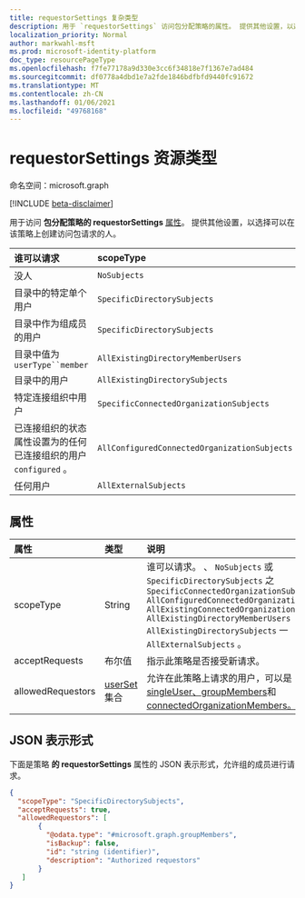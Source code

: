 ```yaml
---
title: requestorSettings 复杂类型
description: 用于 `requestorSettings` 访问包分配策略的属性。 提供其他设置，以选择可以创建请求的人。
localization_priority: Normal
author: markwahl-msft
ms.prod: microsoft-identity-platform
doc_type: resourcePageType
ms.openlocfilehash: f7fe77178a9d330e3cc6f34818e7f1367e7ad484
ms.sourcegitcommit: df0778a4dbd1e7a2fde1846bdfbfd9440fc91672
ms.translationtype: MT
ms.contentlocale: zh-CN
ms.lasthandoff: 01/06/2021
ms.locfileid: "49768168"
---
```

# <a name="requestorsettings-resource-type"></a>requestorSettings 资源类型

命名空间：microsoft.graph

[!INCLUDE [beta-disclaimer](../../includes/beta-disclaimer.md)]

用于访问 **包分配策略的 requestorSettings** [属性](accesspackageassignmentpolicy.md)。 提供其他设置，以选择可以在该策略上创建访问包请求的人。

| 谁可以请求 | scopeType | allowedRequestors 集合|
|:----------------|:----------|:------------------|
|没人|`NoSubjects`|空数组|
|目录中的特定单个用户|`SpecificDirectorySubjects`|[singleUser](singleuser.md)|
|目录中作为组成员的用户|`SpecificDirectorySubjects`|[groupMembers](groupmembers.md)|
|目录中值为 `userType``member`|`AllExistingDirectoryMemberUsers`|空数组|
|目录中的用户|`AllExistingDirectorySubjects`|空数组|
|特定连接组织中用户|`SpecificConnectedOrganizationSubjects`|[connectedOrganizationMembers](connectedorganizationmembers.md)|
|已连接组织的状态属性设置为的任何已连接组织的用户 `configured` 。|`AllConfiguredConnectedOrganizationSubjects`|空数组|
|任何用户|`AllExternalSubjects`|空数组|

## <a name="properties"></a>属性

| 属性                     | 类型                      | 说明 |
| :--------------------------- | :------------------------ | :---------- |
| scopeType |String |谁可以请求。 、 `NoSubjects` 或 `SpecificDirectorySubjects` 之 `SpecificConnectedOrganizationSubjects` `AllConfiguredConnectedOrganizationSubjects` `AllExistingConnectedOrganizationSubjects` `AllExistingDirectoryMemberUsers` `AllExistingDirectorySubjects` 一 `AllExternalSubjects` 。  |
| acceptRequests | 布尔值 | 指示此策略是否接受新请求。 |
| allowedRequestors | [userSet](userset.md) 集合| 允许在此策略上请求的用户，可以是[singleUser、groupMembers](groupmembers.md)和[connectedOrganizationMembers。](connectedorganizationmembers.md) [](singleuser.md) |

## <a name="json-representation"></a>JSON 表示形式


下面是策略 **的 requestorSettings** 属性的 JSON 表示形式，允许组的成员进行请求。

<!-- {
  "blockType": "resource",
  "optionalProperties": [

  ],
  "@odata.type": "microsoft.graph.requestorSettings",
  "baseType": ""
}-->

```json
{
  "scopeType": "SpecificDirectorySubjects",
  "acceptRequests": true,
  "allowedRequestors": [
       {
         "@odata.type": "#microsoft.graph.groupMembers",
         "isBackup": false,
         "id": "string (identifier)",
         "description": "Authorized requestors"
       }
   ]
}
```


<!-- uuid: 16cd6b66-4b1a-43a1-adaf-3a886856ed98
2019-02-04 14:57:30 UTC -->
<!-- {
  "type": "#page.annotation",
  "description": "requestorSettings complex type",
  "keywords": "",
  "section": "documentation",
  "tocPath": ""
}-->


